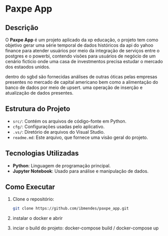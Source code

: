 # Paxpe App

## Descrição
O **Paxpe App** é um projeto aplicado da xp educação, o projeto tem como objetivo gerar uma série temporal de dados históricos da api do yahoo finance para atender usuários por meio da integração de serviços entre o postgres e o powerbi, contendo visões para usuários de negócio de um cenário ficticio onde uma casa de investmentos precisa estudar o mercado dos estaodos unidos. 

dentro do sgbd são fornecidas análises de outras óticas pelas empresas presentes no mercado de capital americano bem como a alimentação do banco de dados por meio de upsert. uma operação de inserção e atualização de dados presentes. 

## Estrutura do Projeto
- `src/`: Contém os arquivos de código-fonte em Python.
- `cfg/`: Configurações usadas pelo aplicativo.
- `.vs/`: Diretório de arquivos do Visual Studio.
- `readme.md`: Este arquivo, que fornece uma visão geral do projeto.

## Tecnologias Utilizadas
- **Python**: Linguagem de programação principal.
- **Jupyter Notebook**: Usado para análise e manipulação de dados.

## Como Executar
1. Clone o repositório:
   ```bash
   git clone https://github.com/ibmendes/paxpe_app.git

2. instalar o docker e abrir 

3. inciar o build do projeto: docker-compose build / docker-compose up